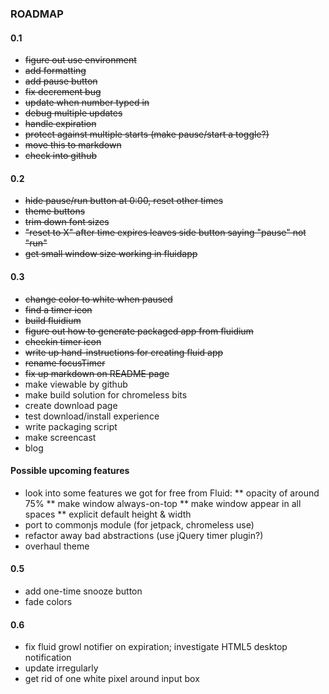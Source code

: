 ### ROADMAP

#### 0.1

  * <strike>figure out use environment</strike>
  * <strike>add formatting</strike>
  * <strike>add pause button</strike>
  * <strike>fix decrement bug</strike>
  * <strike>update when number typed in</strike>
  * <strike>debug multiple updates</strike>
  * <strike>handle expiration</strike>
  * <strike>protect against multiple starts (make pause/start a toggle?)</strike>
  * <strike>move this to markdown</strike>
  * <strike>check into github</strike>

#### 0.2

  * <strike>hide pause/run button at 0:00, reset other times</strike>
  * <strike>theme buttons</strike>
  * <strike>trim down font sizes</strike>
  * <strike>"reset to X" after time expires leaves side button saying "pause"
    not "run"</strike>
  * <strike>get small window size working in fluidapp</strike>
     
#### 0.3
  * <strike>change color to white when paused</strike>
  * <strike>find a timer icon</strike>
  * <strike>build fluidium</strike>
  * <strike>figure out how to generate packaged app from fluidium</strike>
  * <strike>checkin timer icon</strike>
  * <strike>write up hand-instructions for creating fluid app</strike>
  * <strike>rename focusTimer</strike>
  * <strike>fix up markdown on README page</strike>
  * make viewable by github  
  * make build solution for chromeless bits
  * create download page  
  * test download/install experience
  * write packaging script
  * make screencast
  * blog
  
#### Possible upcoming features
  * look into some features we got for free from Fluid:
  ** opacity of around 75%
  ** make window always-on-top
  ** make window appear in all spaces
  ** explicit default height & width
  * port to commonjs module (for jetpack, chromeless use)
  * refactor away bad abstractions (use jQuery timer plugin?)
  * overhaul theme
      
#### 0.5
  * add one-time snooze button
  * fade colors 
  
#### 0.6
  * fix fluid growl notifier on expiration; investigate HTML5 desktop notification
  * update irregularly
  * get rid of one white pixel around input box
